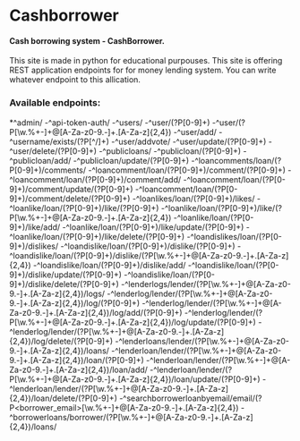# Cashborrower

#### Cash borrowing system - CashBorrower.

This site is made in python for educational purpouses.
This site is offering REST application endpoints for for money lending system.
You can write whatever endpoint to this allication.


### Available endpoints:
*^admin/
-^api-token-auth/
-^users/
-^user/(?P<id>[0-9]+)
-^user/(?P<gmail>[\w.%+-]+@[A-Za-z0-9.-]+\.[A-Za-z]{2,4})
-^user/add/
-^username/exists/(?P<username>[^/]+)
-^user/addvote/
-^user/update/(?P<id>[0-9]+)
-^user/delete/(?P<id>[0-9]+)
-^publicloans/
-^publicloan/(?P<id>[0-9]+)
-^publicloan/add/
-^publicloan/update/(?P<id>[0-9]+)
-^loancomments/loan/(?P<loan>[0-9]+)/comments/
-^loancomment/loan/(?P<loan>[0-9]+)/comment/(?P<id>[0-9]+)
-^loancomment/loan/(?P<loan>[0-9]+)/comment/add/
-^loancomment/loan/(?P<loan>[0-9]+)/comment/update/(?P<id>[0-9]+)
-^loancomment/loan/(?P<loan>[0-9]+)/comment/delete/(?P<id>[0-9]+)
-^loanlikes/loan/(?P<loan>[0-9]+)/likes/
-^loanlike/loan/(?P<loan>[0-9]+)/like/(?P<id>[0-9]+)
-^loanlike/loan/(?P<loan>[0-9]+)/like/(?P<liker>[\w.%+-]+@[A-Za-z0-9.-]+\.[A-Za-z]{2,4})
-^loanlike/loan/(?P<loan>[0-9]+)/like/add/
-^loanlike/loan/(?P<loan>[0-9]+)/like/update/(?P<id>[0-9]+)
-^loanlike/loan/(?P<loan>[0-9]+)/like/delete/(?P<id>[0-9]+)
-^loandislikes/loan/(?P<loan>[0-9]+)/dislikes/
-^loandislike/loan/(?P<loan>[0-9]+)/dislike/(?P<id>[0-9]+)
-^loandislike/loan/(?P<loan>[0-9]+)/dislike/(?P<disliker>[\w.%+-]+@[A-Za-z0-9.-]+\.[A-Za-z]{2,4})
-^loandislike/loan/(?P<loan>[0-9]+)/dislike/add/
-^loandislike/loan/(?P<loan>[0-9]+)/dislike/update/(?P<id>[0-9]+)
-^loandislike/loan/(?P<loan>[0-9]+)/dislike/delete/(?P<id>[0-9]+)
-^lenderlogs/lender/(?P<lender>[\w.%+-]+@[A-Za-z0-9.-]+\.[A-Za-z]{2,4})/logs/
-^lenderlog/lender/(?P<lender>[\w.%+-]+@[A-Za-z0-9.-]+\.[A-Za-z]{2,4})/log/(?P<id>[0-9]+)
-^lenderlog/lender/(?P<lender>[\w.%+-]+@[A-Za-z0-9.-]+\.[A-Za-z]{2,4})/log/add/(?P<id>[0-9]+)
-^lenderlog/lender/(?P<lender>[\w.%+-]+@[A-Za-z0-9.-]+\.[A-Za-z]{2,4})/log/update/(?P<id>[0-9]+)
-^lenderlog/lender/(?P<lender>[\w.%+-]+@[A-Za-z0-9.-]+\.[A-Za-z]{2,4})/log/delete/(?P<id>[0-9]+)
-^lenderloans/lender/(?P<lender>[\w.%+-]+@[A-Za-z0-9.-]+\.[A-Za-z]{2,4})/loans/
-^lenderloan/lender/(?P<lender>[\w.%+-]+@[A-Za-z0-9.-]+\.[A-Za-z]{2,4})/loan/(?P<id>[0-9]+)
-^lenderloan/lender/(?P<lender>[\w.%+-]+@[A-Za-z0-9.-]+\.[A-Za-z]{2,4})/loan/add/
-^lenderloan/lender/(?P<lender>[\w.%+-]+@[A-Za-z0-9.-]+\.[A-Za-z]{2,4})/loan/update/(?P<id>[0-9]+)
-^lenderloan/lender/(?P<lender>[\w.%+-]+@[A-Za-z0-9.-]+\.[A-Za-z]{2,4})/loan/delete/(?P<id>[0-9]+)
-^searchborrowerloanbyemail/email/(?P<borrower_email>[\w.%+-]+@[A-Za-z0-9.-]+\.[A-Za-z]{2,4})
-^borrowerloans/borrower/(?P<borrower>[\w.%+-]+@[A-Za-z0-9.-]+\.[A-Za-z]{2,4})/loans/
